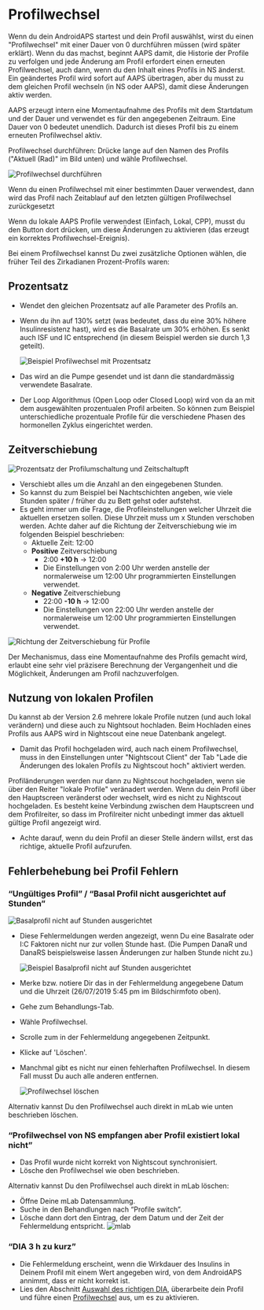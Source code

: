 # Profilwechsel

Wenn du dein AndroidAPS startest und dein Profil auswählst, wirst du einen "Profilwechsel" mit einer Dauer von 0 durchführen müssen (wird später erklärt). Wenn du das machst, beginnt AAPS damit, die Historie der Profile zu verfolgen und jede Änderung am Profil erfordert einen erneuten Profilwechsel, auch dann, wenn du den Inhalt eines Profils in NS änderst. Ein geändertes Profil wird sofort auf AAPS übertragen, aber du musst zu dem gleichen Profil wechseln (in NS oder AAPS), damit diese Änderungen aktiv werden.

AAPS erzeugt intern eine Momentaufnahme des Profils mit dem Startdatum und der Dauer und verwendet es für den angegebenen Zeitraum. Eine Dauer von 0 bedeutet unendlich. Dadurch ist dieses Profil bis zu einem erneuten Profilwechsel aktiv.

Profilwechsel durchführen: Drücke lange auf den Namen des Profils ("Aktuell (Rad)" im Bild unten) und wähle Profilwechsel.

![Profilwechsel durchführen](../images/ProfileSwitch_HowTo.png)

Wenn du einen Profilwechsel mit einer bestimmten Dauer verwendest, dann wird das Profil nach Zeitablauf auf den letzten gültigen Profilwechsel zurückgesetzt

Wenn du lokale AAPS Profile verwendest (Einfach, Lokal, CPP), musst du den Button dort drücken, um diese Änderungen zu aktivieren (das erzeugt ein korrektes Profilwechsel-Ereignis).

Bei einem Profilwechsel kannst Du zwei zusätzliche Optionen wählen, die früher Teil des Zirkadianen Prozent-Profils waren:

## Prozentsatz

* Wendet den gleichen Prozentsatz auf alle Parameter des Profils an. 
* Wenn du ihn auf 130% setzt (was bedeutet, dass du eine 30% höhere Insulinresistenz hast), wird es die Basalrate um 30% erhöhen. Es senkt auch ISF und IC entsprechend (in diesem Beispiel werden sie durch 1,3 geteilt).

  
  ![Beispiel Profilwechsel mit Prozentsatz](../images/ProfileSwitchPercentageD.png)

* Das wird an die Pumpe gesendet und ist dann die standardmässig verwendete Basalrate.

* Der Loop Algorithmus (Open Loop oder Closed Loop) wird von da an mit dem ausgewählten prozentualen Profil arbeiten. So können zum Beispiel unterschiedliche prozentuale Profile für die verschiedene Phasen des hormonellen Zyklus eingerichtet werden.

## Zeitverschiebung

![Prozentsatz der Profilumschaltung und Zeitschaltupft](../images/ProfileSwitchTimeShift2.png)

* Verschiebt alles um die Anzahl an den eingegebenen Stunden. 
* So kannst du zum Beispiel bei Nachtschichten angeben, wie viele Stunden später / früher du zu Bett gehst oder aufstehst.
* Es geht immer um die Frage, die Profileinstellungen welcher Uhrzeit die aktuellen ersetzen sollen. Diese Uhrzeit muss um x Stunden verschoben werden. Achte daher auf die Richtung der Zeitverschiebung wie im folgenden Beispiel beschrieben: 
  * Aktuelle Zeit: 12:00
  * **Positive** Zeitverschiebung 
    * 2:00 **+10 h** -> 12:00
    * Die Einstellungen von 2:00 Uhr werden anstelle der normalerweise um 12:00 Uhr programmierten Einstellungen verwendet.
  * **Negative** Zeitverschiebung 
    * 22:00 **-10 h** -> 12:00
    * Die Einstellungen von 22:00 Uhr werden anstelle der normalerweise um 12:00 Uhr programmierten Einstellungen verwendet.

![Richtung der Zeitverschiebung für Profile](../images/ProfileSwitch_PlusMinus2.png)

Der Mechanismus, dass eine Momentaufnahme des Profils gemacht wird, erlaubt eine sehr viel präzisere Berechnung der Vergangenheit und die Möglichkeit, Änderungen am Profil nachzuverfolgen.

## Nutzung von lokalen Profilen

Du kannst ab der Version 2.6 mehrere lokale Profile nutzen (und auch lokal verändern) und diese auch zu Nightsout hochladen. Beim Hochladen eines Profils aus AAPS wird in Nightscout eine neue Datenbank angelegt. 

* Damit das Profil hochgeladen wird, auch nach einem Profilwechsel, muss in den Einstellungen unter "Nightscout Client" der Tab "Lade die Änderungen des lokalen Profils zu Nightscout hoch" aktiviert werden. 

Profiländerungen werden nur dann zu Nightscout hochgeladen, wenn sie über den Reiter "lokale Profile" veränadert werden. Wenn du dein Profil über den Hauptscreen veränderst oder wechselt, wird es nicht zu Nightscout hochgeladen. Es besteht keine Verbindung zwischen dem Hauptscreen und dem Profilreiter, so dass im Profilreiter nicht unbedingt immer das aktuell gültige Profil angezeigt wird. 
* Achte darauf, wenn du dein Profil an dieser Stelle ändern willst, erst das richtige, aktuelle Profil aufzurufen. 


## Fehlerbehebung bei Profil Fehlern

### “Ungültiges Profil” / “Basal Profil nicht ausgerichtet auf Stunden”

![Basalprofil nicht auf Stunden ausgerichtet](../images/BasalNotAlignedToHours2.png)

* Diese Fehlermeldungen werden angezeigt, wenn Du eine Basalrate oder I:C Faktoren nicht nur zur vollen Stunde hast. (Die Pumpen DanaR und DanaRS beispielsweise lassen Änderungen zur halben Stunde nicht zu.)
  
  ![Beispiel Basalprofil nicht auf Stunden ausgerichtet](../images/ProfileNotAlignedToHours.png)

* Merke bzw. notiere Dir das in der Fehlermeldung angegebene Datum und die Uhrzeit (26/07/2019 5:45 pm im Bildschirmfoto oben).

* Gehe zum Behandlungs-Tab.
* Wähle Profilwechsel.
* Scrolle zum in der Fehlermeldung angegebenen Zeitpunkt.
* Klicke auf 'Löschen'.
* Manchmal gibt es nicht nur einen fehlerhaften Profilwechsel. In diesem Fall musst Du auch alle anderen entfernen.
  
  ![Profilwechsel löschen](../images/PSRemove.png)

Alternativ kannst Du den Profilwechsel auch direkt in mLab wie unten beschrieben löschen.

### “Profilwechsel von NS empfangen aber Profil existiert lokal nicht”

* Das Profil wurde nicht korrekt von Nightscout synchronisiert.
* Lösche den Profilwechsel wie oben beschrieben.

Alternativ kannst Du den Profilwechsel auch direkt in mLab löschen:

* Öffne Deine mLab Datensammlung.
* Suche in den Behandlungen nach “Profile switch”.
* Lösche dann dort den Eintrag, der dem Datum und der Zeit der Fehlermeldung entspricht. ![mlab](../images/mLabDeletePS.png)

### “DIA 3 h zu kurz”

* Die Fehlermeldung erscheint, wenn die Wirkdauer des Insulins in Deinem Profil mit einem Wert angegeben wird, von dem AndroidAPS annimmt, dass er nicht korrekt ist. 
* Lies den Abschnitt [Auswahl des richtigen DIA](http://www.diabettech.com/insulin/why-we-are-regularly-wrong-in-the-duration-of-insulin-action-dia-times-we-use-and-why-it-matters/), überarbeite dein Profil und führe einen [Profilwechsel](../Usage/Profiles) aus, um es zu aktivieren.
